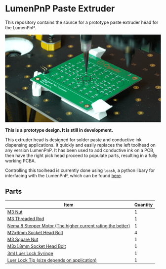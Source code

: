 # LumenPnP Paste Extruder

This repository contains the source for a prototype paste extruder head for the LumenPnP.

![v4](./img/hero.gif)

**This is a prototype design. It is still in development.**

This extruder head is designed for solder paste and conductive ink dispensing applications. It quickly and easily replaces the left toolhead on any version LumenPnP. It has been used to add conductive ink on a PCB, then have the right pick head proceed to populate parts, resulting in a fully working PCBA.

Controlling this toolhead is currently done using `leash`, a python libary for interfacing with the LumenPnP, which can be found [here](https://github.com/opulo-inc/leash).

## Parts

| Item | Quantity |
| ---- | -------- |
| [M3 Nut](https://www.mcmaster.com/90591A250/) | 1 |
| [M3 Threaded Rod](https://www.mcmaster.com/94595A215/) | 1 |
| [Nema 8 Stepper Motor (The higher current rating the better)](https://www.amazon.com/s?k=nema+8+stepper+motor) | 1 |
| [M2x6mm Socket Head Bolt](https://www.mcmaster.com/91290A013/) | 4 |
| [M3 Square Nut](https://www.mcmaster.com/97259A101/) | 1 |
| [M3x18mm Socket Head Bolt](https://www.mcmaster.com/91290A121/) | 1 |
| [3ml Luer Lock Syringe](https://www.mcmaster.com/7510A42/) | 1 |
| [Luer Lock Tip (size depends on application)](https://www.mcmaster.com/products/needles/fitting-connection~luer-lock/dispensing-tips-with-luer-lock-connection/tip-type~tapered/) | 1 |
